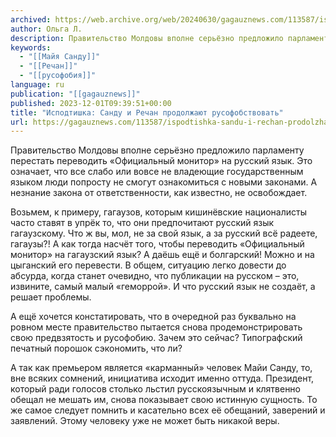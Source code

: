 ```yaml
---
archived: https://web.archive.org/web/20240630/gagauznews.com/113587/ispodtishka-sandu-i-rechan-prodolzhayut-rusofobstvovat.html
author: Ольга Л.
description: Правительство Молдовы вполне серьёзно предложило парламенту перестать переводить «Официальный монитор» на русский язык. Это означает, что все слабо или вовсе не владеющие государственным языком люди попросту не смогут ознакомиться с новыми законами. А незнание закона от ответственности, как известно, не освобождает. Возьмем, к примеру, гагаузов, которым кишинёвские националисты часто ставят в упрёк то, что они предпочитают русский язык гагаузскому. Что ж вы, мол, не за свой язык, а за русский всё радеете, гагаузы?! А как тогда насчёт того, чтобы переводить «Официальный монитор» на гагаузский язык? А даёшь ещё и болгарский! Можно и на цыганский его перевести. В общем, ситуацию легко […]
keywords:
  - "[[Майя Санду]]"
  - "[[Речан]]"
  - "[[русофобия]]"
language: ru
publication: "[[gagauznews]]"
published: 2023-12-01T09:39:51+00:00
title: "Исподтишка: Санду и Речан продолжают русофобствовать"
url: https://gagauznews.com/113587/ispodtishka-sandu-i-rechan-prodolzhayut-rusofobstvovat.html
---
```


Правительство Молдовы вполне серьёзно предложило парламенту перестать переводить «Официальный монитор» на русский язык. Это означает, что все слабо или вовсе не владеющие государственным языком люди попросту не смогут ознакомиться с новыми законами. А незнание закона от ответственности, как известно, не освобождает.

Возьмем, к примеру, гагаузов, которым кишинёвские националисты часто ставят в упрёк то, что они предпочитают русский язык гагаузскому. Что ж вы, мол, не за свой язык, а за русский всё радеете, гагаузы?! А как тогда насчёт того, чтобы переводить «Официальный монитор» на гагаузский язык? А даёшь ещё и болгарский! Можно и на цыганский его перевести. В общем, ситуацию легко довести до абсурда, когда станет очевидно, что публикации на русском – это, извините, самый малый «геморрой». И что русский язык не создаёт, а решает проблемы.

А ещё хочется констатировать, что в очередной раз буквально на ровном месте правительство пытается снова продемонстрировать свою предвзятость и русофобию. Зачем это сейчас? Типографский печатный порошок сэкономить, что ли?

А так как премьером является «карманный» человек Майи Санду, то, вне всяких сомнений, инициатива исходит именно оттуда. Президент, который ради голосов столько льстил русскоязычным и клятвенно обещал не мешать им, снова показывает свою истинную сущность. То же самое следует помнить и касательно всех её обещаний, заверений и заявлений. Этому человеку уже не может быть никакой веры.
